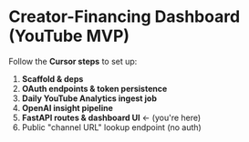 # Creator-Financing Dashboard (YouTube MVP)

Follow the **Cursor steps** to set up:
1. **Scaffold & deps**
2. **OAuth endpoints & token persistence**
3. **Daily YouTube Analytics ingest job**
4. **OpenAI insight pipeline**
5. **FastAPI routes & dashboard UI**   ← (you're here)
6. Public "channel URL" lookup endpoint (no auth) 